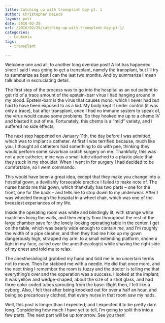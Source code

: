 ```yaml
---
title: Catching up with transplant boy pt. 1
author: Christopher DeLuca
layout: post
date: 2010-02-25
url: /2010/02/25/catching-up-with-transplant-boy-pt-1/
categories:
  - Leukemia
tags:
  - transplant

---
```

Welcome one and all, to another long overdue post! A lot has happened since I said I was going to get a transplant, namely the transplant, but I&#8217;ll try to summarize as best I can the last two months. And by summarize I mean talk about in excruciating detail.

The first step of the process was to go into the hospital as an out patient to get rid of a trace amount of the epstein-barr virus I had hanging around in my blood. Epstein-barr is the virus that causes mono, which I never had but had to have been exposed to as a kid. My body kept it under control (it was only a trace), but after transplant, once I had no immune system to speak of, the virus would cause some problems. So they hooked me up to a chemo IV and blasted it out of me. Fortunately, this chemo is a &#8220;mild&#8221; variety, and I suffered no side effects.

The next step happened on January 11th, the day before I was admitted, which was to implant a catheter. At first I was terrified because, much like you, I thought all catheters had something to do with pee, thinking they would perform some kavorkian crotch surgery on me. Thankfully, this was not a pee catheter; mine was a small tube attached to a plastic plate that they stuck in my shoulder. When I went in for surgery I had decided to be comfortable, so I went commando.

This would have been a great idea, except that they make you change into a hospital gown, a devilishly forseeable practice I failed to make note of. The nurse hands me this gown, which thankfully has two parts &#8211; one for the front, one for the back &#8211; and tells me to strip down to my underwear. After I was wheeled through the hospital in a wheel chair, which was one of the breeziest experiances of my life.

Inside the operating room was white and blindingly lit, with strange white machines lining the walls, and then empty floor throughout the rest of the large chamber save for the lonely looking operating table in the center. I get on the table, which was bearly wide enough to contain _me,_ and I&#8217;m roughly the width of a pipe cleaner, and then they had me hike up my gown dangerously high, strapped my arm  to a small extending platform, shone a light in my face, called over the anesthesiologist while shaving the right side of my chest and told me to relax.

The anesthesiologist grabbed my hand and told me in no uncertain terms not to move. Then he stabbed me with a needle. He did that once more, and the next thing I remember the room is fuzzy and the doctor is telling me that everything&#8217;s over and the opperation was a success. I looked at the implant; it was yellow and wedge-shaped, about the size of a shot glass, and had three color coded tubes sprouting from the base. Right then, I felt like a cyborg. Also, I felt that after being knocked out for over a half an hour, and being so precariously clothed, that every nurse in that room saw my nads.

Well, this post is longer than I expected; and I expected it to be pretty darn long. Considering how much I have yet to tell, I&#8217;m going to split this into a few parts. The next part will be up tomorrow. See you then!
